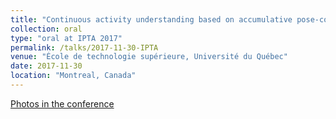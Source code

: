 ```yaml
---
title: "Continuous activity understanding based on accumulative pose-context visual patterns"
collection: oral
type: "oral at IPTA 2017"
permalink: /talks/2017-11-30-IPTA
venue: "École de technologie supérieure, Université du Québec"
date: 2017-11-30
location: "Montreal, Canada"
---
```



[Photos in the conference](https://photos.google.com/share/AF1QipOtB3c9nzBT-fbkPVE9cI5ltFTd69PcEL8svbtXj6TZbr7OUrLtd-LNgBZlN82C_w?key=N1pyWjJOdFhTVTVCZHRUS3hFT0txaW9reFBnMUxB)
